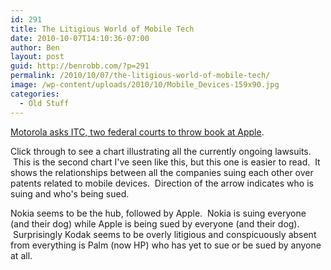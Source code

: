 ```yaml
---
id: 291
title: The Litigious World of Mobile Tech
date: 2010-10-07T14:10:36-07:00
author: Ben
layout: post
guid: http://benrobb.com/?p=291
permalink: /2010/10/07/the-litigious-world-of-mobile-tech/
image: /wp-content/uploads/2010/10/Mobile_Devices-159x90.jpg
categories:
  - Old Stuff
---
```

<a href="http://arstechnica.com/apple/news/2010/10/motorola-asks-itc-two-federal-courts-to-throw-book-at-apple.ars?utm_source=rss&amp;utm_medium=rss&amp;utm_campaign=rss">Motorola asks ITC, two federal courts to throw book at Apple</a>.

Click through to see a chart illustrating all the currently ongoing lawsuits.  This is the second chart I've seen like this, but this one is easier to read.  It shows the relationships between all the companies suing each other over patents related to mobile devices.  Direction of the arrow indicates who is suing and who's being sued.

Nokia seems to be the hub, followed by Apple.  Nokia is suing everyone (and their dog) while Apple is being sued by everyone (and their dog).  Surprisingly Kodak seems to be overly litigious and conspicuously absent from everything is Palm (now HP) who has yet to sue or be sued by anyone at all.